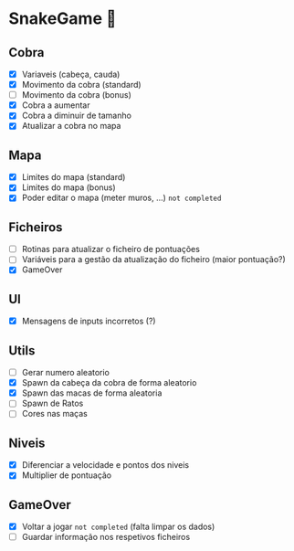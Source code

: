 # SnakeGame 🐍
## Cobra
- [x] Variaveis (cabeça, cauda)
- [x] Movimento da cobra (standard)
- [ ] Movimento da cobra (bonus)
- [x] Cobra a aumentar
- [x] Cobra a diminuir de tamanho
- [x] Atualizar a cobra no mapa

## Mapa
- [x] Limites do mapa (standard)
- [x] Limites do mapa (bonus)
- [x] Poder editar o mapa (meter muros, ...) `not completed`

## Ficheiros
- [ ] Rotinas para atualizar o ficheiro de pontuações
- [ ] Variáveis para a gestão da atualização do ficheiro (maior pontuação?)
- [x] GameOver

## UI
- [x] Mensagens de inputs incorretos (?)

## Utils
- [ ] Gerar numero aleatorio
- [x] Spawn da cabeça da cobra de forma aleatorio
- [x] Spawn das macas de forma aleatoria
- [ ] Spawn de Ratos
- [ ] Cores nas maças

## Niveis
- [x] Diferenciar a velocidade e pontos dos niveis
- [x] Multiplier de pontuação

## GameOver
- [x] Voltar a jogar `not completed` (falta limpar os dados)
- [ ] Guardar informação nos respetivos ficheiros  
